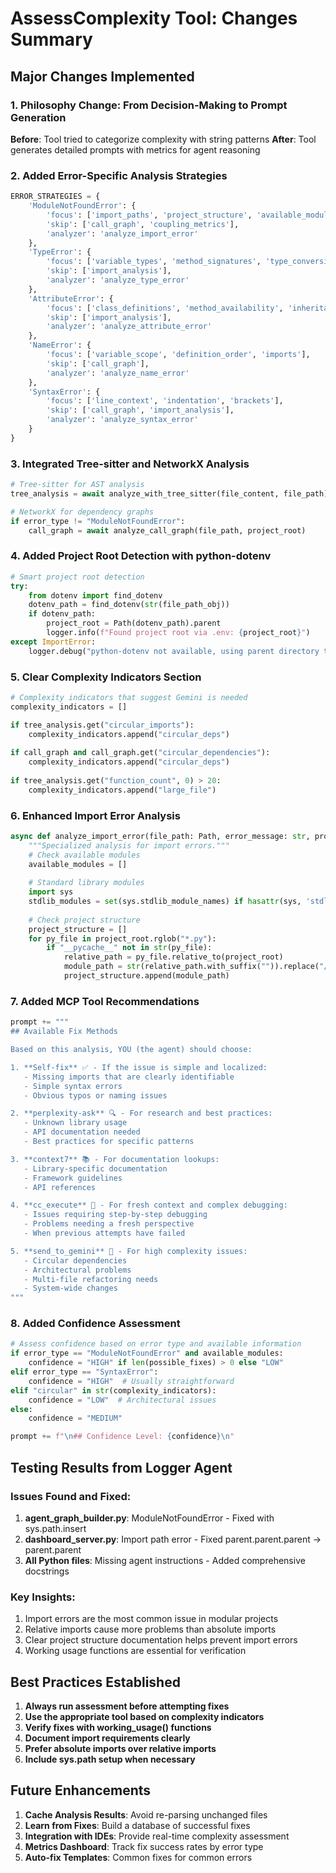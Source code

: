 # AssessComplexity Tool: Changes Summary

## Major Changes Implemented

### 1. Philosophy Change: From Decision-Making to Prompt Generation
**Before**: Tool tried to categorize complexity with string patterns
**After**: Tool generates detailed prompts with metrics for agent reasoning

### 2. Added Error-Specific Analysis Strategies
```python
ERROR_STRATEGIES = {
    'ModuleNotFoundError': {
        'focus': ['import_paths', 'project_structure', 'available_modules'],
        'skip': ['call_graph', 'coupling_metrics'],
        'analyzer': 'analyze_import_error'
    },
    'TypeError': {
        'focus': ['variable_types', 'method_signatures', 'type_conversions'],
        'skip': ['import_analysis'],
        'analyzer': 'analyze_type_error'  
    },
    'AttributeError': {
        'focus': ['class_definitions', 'method_availability', 'inheritance'],
        'skip': ['import_analysis'],
        'analyzer': 'analyze_attribute_error'
    },
    'NameError': {
        'focus': ['variable_scope', 'definition_order', 'imports'],
        'skip': ['call_graph'],
        'analyzer': 'analyze_name_error'
    },
    'SyntaxError': {
        'focus': ['line_context', 'indentation', 'brackets'],
        'skip': ['call_graph', 'import_analysis'],
        'analyzer': 'analyze_syntax_error'
    }
}
```

### 3. Integrated Tree-sitter and NetworkX Analysis
```python
# Tree-sitter for AST analysis
tree_analysis = await analyze_with_tree_sitter(file_content, file_path)

# NetworkX for dependency graphs  
if error_type != "ModuleNotFoundError":
    call_graph = await analyze_call_graph(file_path, project_root)
```

### 4. Added Project Root Detection with python-dotenv
```python
# Smart project root detection
try:
    from dotenv import find_dotenv
    dotenv_path = find_dotenv(str(file_path_obj))
    if dotenv_path:
        project_root = Path(dotenv_path).parent
        logger.info(f"Found project root via .env: {project_root}")
except ImportError:
    logger.debug("python-dotenv not available, using parent directory traversal")
```

### 5. Clear Complexity Indicators Section
```python
# Complexity indicators that suggest Gemini is needed
complexity_indicators = []

if tree_analysis.get("circular_imports"):
    complexity_indicators.append("circular_deps")
    
if call_graph and call_graph.get("circular_dependencies"):
    complexity_indicators.append("circular_deps")
    
if tree_analysis.get("function_count", 0) > 20:
    complexity_indicators.append("large_file")
```

### 6. Enhanced Import Error Analysis
```python
async def analyze_import_error(file_path: Path, error_message: str, project_root: Path) -> Dict[str, Any]:
    """Specialized analysis for import errors."""
    # Check available modules
    available_modules = []
    
    # Standard library modules
    import sys
    stdlib_modules = set(sys.stdlib_module_names) if hasattr(sys, 'stdlib_module_names') else set()
    
    # Check project structure
    project_structure = []
    for py_file in project_root.rglob("*.py"):
        if "__pycache__" not in str(py_file):
            relative_path = py_file.relative_to(project_root)
            module_path = str(relative_path.with_suffix("")).replace("/", ".")
            project_structure.append(module_path)
```

### 7. Added MCP Tool Recommendations
```python
prompt += """
## Available Fix Methods

Based on this analysis, YOU (the agent) should choose:

1. **Self-fix** ✅ - If the issue is simple and localized:
   - Missing imports that are clearly identifiable
   - Simple syntax errors
   - Obvious typos or naming issues

2. **perplexity-ask** 🔍 - For research and best practices:
   - Unknown library usage
   - API documentation needed
   - Best practices for specific patterns

3. **context7** 📚 - For documentation lookups:
   - Library-specific documentation
   - Framework guidelines
   - API references

4. **cc_execute** 🔄 - For fresh context and complex debugging:
   - Issues requiring step-by-step debugging
   - Problems needing a fresh perspective
   - When previous attempts have failed

5. **send_to_gemini** 🧠 - For high complexity issues:
   - Circular dependencies
   - Architectural problems
   - Multi-file refactoring needs
   - System-wide changes
"""
```

### 8. Added Confidence Assessment
```python
# Assess confidence based on error type and available information
if error_type == "ModuleNotFoundError" and available_modules:
    confidence = "HIGH" if len(possible_fixes) > 0 else "LOW"
elif error_type == "SyntaxError":
    confidence = "HIGH"  # Usually straightforward
elif "circular" in str(complexity_indicators):
    confidence = "LOW"  # Architectural issues
else:
    confidence = "MEDIUM"

prompt += f"\n## Confidence Level: {confidence}\n"
```

## Testing Results from Logger Agent

### Issues Found and Fixed:
1. **agent_graph_builder.py**: ModuleNotFoundError - Fixed with sys.path.insert
2. **dashboard_server.py**: Import path error - Fixed parent.parent.parent → parent.parent
3. **All Python files**: Missing agent instructions - Added comprehensive docstrings

### Key Insights:
1. Import errors are the most common issue in modular projects
2. Relative imports cause more problems than absolute imports
3. Clear project structure documentation helps prevent import errors
4. Working usage functions are essential for verification

## Best Practices Established

1. **Always run assessment before attempting fixes**
2. **Use the appropriate tool based on complexity indicators**
3. **Verify fixes with working_usage() functions**
4. **Document import requirements clearly**
5. **Prefer absolute imports over relative imports**
6. **Include sys.path setup when necessary**

## Future Enhancements

1. **Cache Analysis Results**: Avoid re-parsing unchanged files
2. **Learn from Fixes**: Build a database of successful fixes
3. **Integration with IDEs**: Provide real-time complexity assessment
4. **Metrics Dashboard**: Track fix success rates by error type
5. **Auto-fix Templates**: Common fixes for common errors